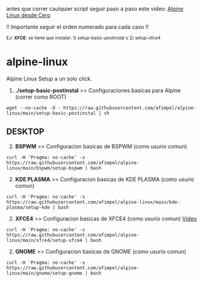 antes que correr caulquier script seguir paso a paso este video:
[Alpine Linux desde Cero](https://www.youtube.com/watch?v=POiin5rr7eM)


!! Importante seguir el orden numerado para cada caso !!

<sup> EJ: **XFCE**: se tiene que instalar: 1) setup-basic-postinstal y 2) setup-xfce4  </sup>

# alpine-linux
Alpine Linux Setup a un solo click.

 1) **./setup-basic-postinstal** >> Configuraciones basicas para Alpine (correr como ROOT)

``` wget --no-cache -O - https://raw.githubusercontent.com/afimpel/alpine-linux/main/setup-basic-postinstal | sh ```

## DESKTOP

 2) **BSPWM** >> Configuracion basicas de BSPWM (como usurio comun)

``` curl -H 'Pragma: no-cache' -s https://raw.githubusercontent.com/afimpel/alpine-linux/main/bspwm/setup-bspwm | bash ```

 2) **KDE PLASMA** >> Configuracion basicas de KDE PLASMA (como usurio comun)

``` curl -H 'Pragma: no-cache' -s https://raw.githubusercontent.com/afimpel/alpine-linux/main/kde-plasma/setup-kde | bash ```

2) **XFCE4** >> Configuracion basicas de XFCE4 (como usurio comun) [Video](https://www.youtube.com/watch?v=msdiPYMRpto)

``` curl -H 'Pragma: no-cache' -s https://raw.githubusercontent.com/afimpel/alpine-linux/main/xfce4/setup-xfce4 | bash ```

2) **GNOME** >> Configuracion basicas de GNOME (como usurio comun) 

``` curl -H 'Pragma: no-cache' -s https://raw.githubusercontent.com/afimpel/alpine-linux/main/gnome/setup-gnome | bash ```

